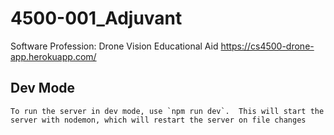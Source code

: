 # 4500-001_Adjuvant
Software Profession: Drone Vision Educational Aid
https://cs4500-drone-app.herokuapp.com/

## Dev Mode
    To run the server in dev mode, use `npm run dev`.  This will start the server with nodemon, which will restart the server on file changes


